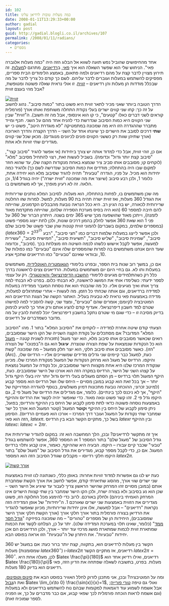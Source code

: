 ```yaml
---
id: 102
title: כמה מעלות טובות לרדיאן עלינו
date: 2008-01-11T13:29:33+00:00
author: gadial
layout: post
guid: http://gadial.blogli.co.il/archives/107
permalink: /2008/01/11/radians/
categories:
  - מספרים
---
```

אחד מהחיפושים שהוביל נפש תועה לשווא אל הבלוג הזה היה "כמה מעלות אלגברה פאי". הניחוש שלי הוא שפשר השאלה הוא איך [פאי](http://he.wikipedia.org/wiki/%D7%A4%D7%90%D7%99), ב[רדיאנים](http://he.wikipedia.org/wiki/%D7%A8%D7%93%D7%99%D7%90%D7%9F), מתרגם ל[מעלות](http://he.wikipedia.org/wiki/%D7%9E%D7%A2%D7%9C%D7%94_%28%D7%96%D7%95%D7%95%D7%99%D7%AA%29). זה תירוץ מצויין לדבר קצת על מהם רדיאנים ולמה פתאום, באמצע הלימודים הבית ספריים, מפסיקים להשתמש במעלות ועוברים לדבר עליהם. לשם כך קודם כל צריך לדבר על מה שבכלל מודדות הן מעלות והן רדיאנים &#8211; [זווית](http://he.wikipedia.org/wiki/%D7%96%D7%95%D7%95%D7%99%D7%AA). זו אולי נראית שאלה פשוטה ומטופשת, אבל מהי בעצם זווית?

[![זווית](http://www.gadial.net/wp-content/uploads/2008/01/angle.png)](http://www.gadial.net/wp-content/uploads/2008/01/angle.png "זווית")  
הדרך הטובה ביותר שאני מכיר לתאר זווית היא פשוט בתור "כמות סיבוב". נהוג לחשוב על זה כך: קחו שני קווים ישרים בעלי נקודת התחלה משותפת ואותו אורך (פורמלית קוראים לשני דברים כאלו "קטעים", כי קו הוא אינסופי, אבל מה זה חשוב). ה"זווית" שבין שני הקווים היא כמות הסיבוב שנדרשת כדי להניח אחד מהם על השני. תכף ומייד מתברר שההגדרה הזו היא מה שמכונה במתמטיקה "לא מוגדרת היטב", פשוט כי יש **שתי** דרכים לסובב את הישרים כך שיונחו אחד על השני &#8211; הדרך הקצרה והדרך הארוכה (אורך שתיהן שוות רק כששני הקווים פונים לכיוונים מנוגדים). מכאן שכל שני קווים מגדירים שתי זוויות ולא אחת.

אם כן, זוהי זווית, אבל כדי למדוד אותה יש צורך ביחידות (אי אפשר להגיד "סיבוב קצר", "סיבוב קצת יותר גדול" וכדומה). בשביל לעשות זאת, רצוי להתחיל מסיבוב "מלא" (לוקחים קו; מסובבים אותו סביב ציר שנמצא באחת מנקודות הקצה שלו, עד שהוא חוזר למקום שבו היה בהתחלה; מודדים את כמות הסיבוב שנדרשה לשם כך) ולהגיד כמה יחידות הוא מכיל. על פניו, הגדרה "טבעית" תהיה להגיד שסיבוב מלא הוא יחידה אחת, כלומר 1, ולכן רבע סיבוב (שיוצר את מה שמכונה "זווית ישרה") יהיה בגודל 1/4, וכן הלאה. זה לא רעיון מופרך, אך לא משתמשים בו.

מה שכן משתמשים בו, לפחות בהתחלה, הוא מעלות. לסיבוב המלא נותנים שרירותית את הגודל 360 מעלות, ואז זווית ישרה תהיה בת 90 מעלות, למשל. למרות שזו החלטה שרירותית לכאורה, יש בה הגיון רב. היא ככל הנראה נובעת מהבבלים הקדמונים, שהייתה להם חיבה למספר 60 (הוא היה בסיס מערכת הספירה שלהם, שהייתה מתקדמת מאוד לזמנה), וייתכן מאוד שהושפעה מכך שיש 365 ימים בשנה. היתרון הברור של 360 על פני 1 הוא שאת 360 אפשר לחלק בהמון דרכים שונות, ולכן לתת ייצוג מספרי פשוט (במספרים שלמים, במקום בשברים) להמוני זווית קטנות שהן שבר פשוט של סיבוב שלם ($latex 360=2^33^25$ ולכן אפשר לייצג במעלות שלמות דברים כמו "חצי סיבוב", "רבע סיבוב", "שמינית סיבוב", "שליש סיבוב", "תשיעית סיבוב", "חמישית סיבוב", "עשירית סיבוב", וכדומה). למעשה, אפשר לקבל אישוש כלשהו לכמה השיטה הזו מוצלחת בכך שעד היום אנחנו משתמשים בה למרות שהמספרים שלה אינם "טבעיים" כמו כפולות של 10, ובוודאי שאינם "טבעיים" כמו הרדיאנים שתכף אציג.

אם כן, במשך רוב שנות בית הספר, ובפרט בלימודי [הגאומטריה האוקלידית](http://he.wikipedia.org/wiki/%D7%92%D7%90%D7%95%D7%9E%D7%98%D7%A8%D7%99%D7%94_%D7%90%D7%95%D7%A7%D7%9C%D7%99%D7%93%D7%99%D7%AA), משתמשים במעלות ותו לא. גם בחיי היום יום משתמשים במעלות. הרדיאנים צצים לראשונה בדרך כלל רק כשהתלמידים מגיעים ללימודי [החשבון הדיפרנציאלי והאינטגרלי](http://he.wikipedia.org/wiki/%D7%97%D7%A9%D7%91%D7%95%D7%9F_%D7%93%D7%99%D7%A4%D7%A8%D7%A0%D7%A6%D7%99%D7%90%D7%9C%D7%99). רק על עצמי לספר ידעתי: כשלימדו אותי את המושג לראשונה, לא הבנתי כלום. בפרט לא הבנתי למה צריך אותו ואיך מגיעים אליו. כל מה שהבנתי הוא את נוסחת המעבר ממדידה במעלות למדידה ברדיאנים, וגם אותה שכחתי כל הזמן. מה לעשות &#8211; אחרי שמתרגלים למעלות, מדידה באמצעות פאי נראית לא טבעית בעליל. האתגר הקשה של הצגת הרדיאנים הוא המוטיבציה לקיומם; אומרים שהם "טבעיים", ומצד שני, קשה להסביר למה למישהו שטרם למד חשבון דיפרנציאלי. אעדיף קודם להציג אותם ורק אחר כך להגיע לנימוק בדיוק מסיבה זו &#8211; כדי שגם מי שטרם נתקל בחשבון דיפרנציאלי יוכל לפחות להבין על מה מדובר כשמדברים על רדיאנים.

הצעתי קודם שיטה אחרת למדידה &#8211; לוקחים את "הסיבוב המלא" בתור 1. מהו "הסיבוב המלא" המדובר? אם מסתכלים על נקודת הקצה השנייה של הקו הישר שמסובבים, רואים שכאשר מסובבים אותו סיבוב מלא, הוא יוצר מעגל (תזכורת לשונית קטנה &#8211; [מעגל](http://he.wikipedia.org/wiki/%D7%9E%D7%A2%D7%92%D7%9C) הוא כל הנקודות שנמצאות על שפת הצורה שנוצרת. **עיגול** הוא גם ה"בפנוכו" של הצורה הזו). כאשר מסובבים אותו סיבוב חלקי, הוא יוצר חלק ממעגל &#8211; מה שמכונה "קשת" (Arc). כעת, למעגל כבר קיימים שני גדלים מדידים שמשוייכים אליו &#8211; הרדיוס שלו, והיקפו. הרדיוס של מעגל הוא מרחק הנקודות של המעגל מנקודת המרכז שלו. מכיוון שנקודת המרכז שלנו היא אחת מקצוות הישר שמסובבים, וכל נקודה על המעגל נמצאת על קצהו השני של הישר, הרדיוס במקרה הזה הוא אורכו של הישר שמסובבים. כעת, היקף המעגל תלוי ברדיוס &#8211; מן הסתם מעגלים בעלי רדיוס גדול יותר יהיו בעלי היקף גדול יותר &#8211; אך בכל זאת הוא קבוע במובן מסויים &#8211; היחס שלו ושל הרדיוס הוא מספר קבוע (למיטב זכרוני, ההוכחה נובעת מתכונות דמיון משולשים, בנוסף להגדרה המדוייקת של "היקף", אך לא ניכנס לכך בינתיים). כלומר, אם מגדילים את הרדיוס של מעגל פי 2, גם היקפו גדל פי 2. זהו קשר פשוט ונאה מאוד. כדי שאפשר יהיה לקשר את הרדיוס וההיקף באמצעות נוסחה פשוטה כדאי לתת סימון לקבוע של היחס בין ההיקף והרדיוס; בפועל, ניתן סימון לקבוע של היחס בין ההיקף ו**קוטר** המעגל (קוטר המעגל הוא אורך כל ישר שמחבר שתי נקודות על המעגל ועובר דרך המרכז &#8211; אורכו הוא פעמיים הרדיוס). הסימון הזה הוא פאי, $latex \pi$. בשל כך, מתקיים הקשר הבא בין הרדיוס $latex r$ ובין ההיקף $latex c$: $latex c=2\pi r$.

איך זה מתקשר לרדיאנים? ובכן, הלך המחשבה הוא זה: במקום להגדיר שרירותית את גודל הסיבוב של "מעגל שלם" בתור המספר 1 או המספר 360, אפשר להשתמש בגודל "טבעי" שכבר קיים עבורו &#8211; היקפו. הבעיה היא שההיקף, כאמור, אינו קבוע ותלוי ברדיוס המעגל. אם כן, כדי לקבל מספר קבוע, מגדירים את גודל הסיבוב של "מעגל שלם" בתור היקפו חלקי רדיוסו &#8211; מקבלים שגודל הסיבוב הזה הוא המספר $latex 2\pi$.

[![אורך קשת](http://www.gadial.net/wp-content/uploads/2008/01/arclength.png)](http://www.gadial.net/wp-content/uploads/2008/01/arclength.png "אורך קשת")

כעת יש לנו גם אפשרות למדוד זוויות אחרות: באופן כללי, כשנתונה לנו זווית באמצעות שני ישרים שווי אורך, מהסוג שתיארתי קודם, אפשר לחשב את אורך הקשת שמחברת אותם (במובן מסויים זהו המרחק שהישר הראשון צריך לעבור עד שיגיע אל הישר השני &#8211; שכן הוא נע בסיבוב ולא בצורה ישרה, ולכן הקו הישר שמחבר בין שתי קצוות הישרים אינו המרחק האמיתי ביניהם) ולחלק באורכם. לרוב כדי להימנע מכל החלוקה הזו, פשוט מגדירים את הזווית באמצעות שני ישרים שאורכם 1. ה"יחידות" של אופן המדידה הזה נקראות "רדיאנים" &#8211; אבל למעשה, אלו אינן יחידות שרירותיות; מכיוון שאפשר להגדיר את הרדיאן בצורה פורמלית בתור אורך חלקי אורך (אורך הקשת חלקי אורך הישר שמסובבים), היחידות הן של מספרים "טהורים" &#8211; מה שמכונה בפיזיקה "[גודל חסר ממד](http://he.wikipedia.org/wiki/%D7%92%D7%95%D7%93%D7%9C_%D7%97%D7%A1%D7%A8_%D7%9E%D7%9E%D7%93)" (כלומר, שאינו תלוי במערכת המדידה שלנו). יתר על כן, הצלחנו לקשר את הכמות שמתארת זווית לכמות שמתארת מושג מרכזי עוד יותר &#8211; אורך, ולכן הרדיאנים הם אכן יחידות "טבעיות". את היתרון של ה"טבעיות" הזו אראה בפוסט הבא.

הקשר בין מעלות לרדיאנים הוא, בתקווה, קצת יותר ברור כעת: אם במעגל יש 360 מעלות (שמסומנות $latex 360^\circ$) ו-$latex 2\pi$ רדיאנים, אז מתקיים הקשר $latex 2\pi=360^\circ$. לכן, מעלה אחת היא $latex \frac{\pi}{180}$ רדיאנים, ואילו רדיאן אחד הוא $latex \frac{180}{\pi}$ מעלות. בפרט, בתשובה לשאלה שפתחה את הדיון הזה, פאי רדיאנים הוא בדיוק 180 מעלות.

ומה על המוטיבציה? ובכן, אני מתכנן לזרוק לחלל האוויר בפוסט הבא את [סינוס וקוסינוס](http://he.wikipedia.org/wiki/%D7%A1%D7%99%D7%A0%D7%95%D7%A1_%28%D7%98%D7%A8%D7%99%D7%92%D7%95%D7%A0%D7%95%D7%9E%D7%98%D7%A8%D7%99%D7%94%29), ואת ה[גבול](http://he.wikipedia.org/wiki/%D7%94%D7%92%D7%91%D7%95%D7%9C_%D7%A9%D7%9C_sin%28x%29/x) $latex \lim_{x\to 0} \frac{\sin(x)}{x}=1$, ואולי גם טיפה [טורי פורייה](http://he.wikipedia.org/wiki/%D7%98%D7%95%D7%A8_%D7%A4%D7%95%D7%A8%D7%99%D7%99%D7%94); אבל אשמח לשמוע עוד דוגמאות למקומות שבהם נוח להשתמש ברדיאנים ולא במעלות (וגם אשמח לראות הוכחה פורמלית לכך שפאי קבוע, אם כבר מדברים על כך, או הפניה לספר שמוכיח זאת).